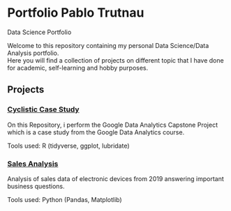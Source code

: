 # Portfolio Pablo Trutnau
Data Science Portfolio

Welcome to this repository containing my personal Data Science/Data Analysis portfolio.<br>
Here you will find a collection of projects on different topic that I have done for academic, self-learning and hobby purposes.

## Projects

### [Cyclistic Case Study](https://github.com/ptrutnau/Google_Data_Analytics_Cyclistic_Case_Study)
On this Repository, i perform the Google Data Analytics Capstone Project which is a case study from the Google Data Analytics course.

Tools used: R (tidyverse, ggplot, lubridate)

### [Sales Analysis](https://github.com/ptrutnau/Sales_Analysis)
Analysis of sales data of electronic devices from 2019 answering important business questions.

Tools used: Python (Pandas, Matplotlib)
